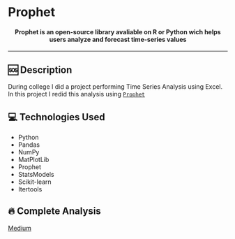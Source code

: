 # Prophet

<h4 align="center">
  Prophet is an open-source library avaliable on R or Python wich helps users analyze and forecast time-series values
</h4>

---
## 🆘 Description

During college I did a project performing Time Series Analysis using Excel. In this project I redid this analysis using [`Prophet`](https://facebook.github.io/prophet/)

## 💻 Technologies Used
- Python
- Pandas
- NumPy
- MatPlotLib
- Prophet
- StatsModels
- Scikit-learn
- Itertools

## 🔥 Complete Analysis
[Medium](https://medium.com/@thiago.q.osorio/prophet-time-series-forecasting-ee9e49e6180e)
